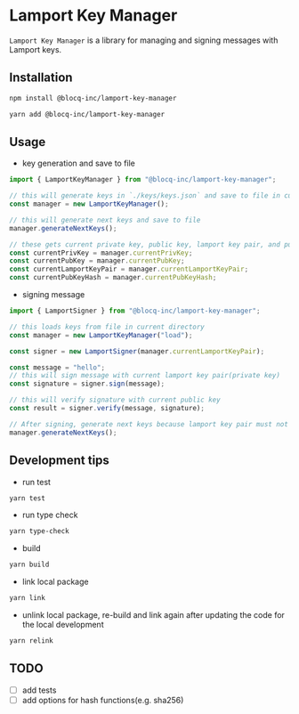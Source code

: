 # Lamport Key Manager

`Lamport Key Manager` is a library for managing and signing messages with Lamport keys.

## Installation

```bash
npm install @blocq-inc/lamport-key-manager
```

```bash
yarn add @blocq-inc/lamport-key-manager
```

## Usage

- key generation and save to file

```typescript
import { LamportKeyManager } from "@blocq-inc/lamport-key-manager";

// this will generate keys in `./keys/keys.json` and save to file in current directory
const manager = new LamportKeyManager();

// this will generate next keys and save to file
manager.generateNextKeys();

// these gets current private key, public key, lamport key pair, and public key hash
const currentPrivKey = manager.currentPrivKey;
const currentPubKey = manager.currentPubKey;
const currentLamportKeyPair = manager.currentLamportKeyPair;
const currentPubKeyHash = manager.currentPubKeyHash;
```

- signing message

```typescript
import { LamportSigner } from "@blocq-inc/lamport-key-manager";

// this loads keys from file in current directory
const manager = new LamportKeyManager("load");

const signer = new LamportSigner(manager.currentLamportKeyPair);

const message = "hello";
// this will sign message with current lamport key pair(private key)
const signature = signer.sign(message);

// this will verify signature with current public key
const result = signer.verify(message, signature);

// After signing, generate next keys because lamport key pair must not be reused.
manager.generateNextKeys();
```

## Development tips

- run test

```bash
yarn test
```

- run type check

```bash
yarn type-check
```

- build

```bash
yarn build
```

- link local package

```bash
yarn link
```

- unlink local package, re-build and link again after updating the code for the local development

```bash
yarn relink
```

## TODO

- [ ] add tests
- [ ] add options for hash functions(e.g. sha256)
